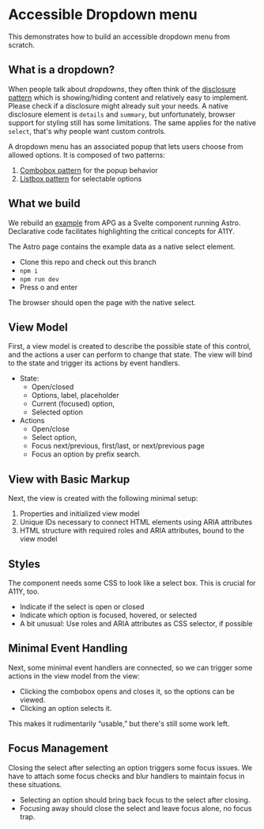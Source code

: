 # Accessible Dropdown menu

This demonstrates how to build an accessible dropdown menu from scratch.

## What is a dropdown?

When people talk about _dropdowns_, they often think of the [disclosure pattern] which is showing/hiding content and relatively easy to implement.
Please check if a disclosure might already suit your needs.
A native disclosure element is `details` and `summary`, but unfortunately, browser support for styling still has some limitations.
The same applies for the native `select`, that's why people want custom controls.

A dropdown menu has an associated popup that lets users choose from allowed options. It is composed of two patterns:

1. [Combobox pattern] for the popup behavior
2. [Listbox pattern] for selectable options

[combobox pattern]: https://www.w3.org/WAI/ARIA/apg/patterns/combobox/
[disclosure pattern]: https://www.w3.org/WAI/ARIA/apg/patterns/disclosure/
[listbox pattern]: https://www.w3.org/WAI/ARIA/apg/patterns/listbox/

## What we build

We rebuild an [example] from APG as a Svelte component running Astro.
Declarative code facilitates highlighting the critical concepts for A11Y.

The Astro page contains the example data as a native select element.

- Clone this repo and check out this branch
- `npm i`
- `npm run dev`
- Press o and enter

The browser should open the page with the native select.

[example]: https://www.w3.org/WAI/ARIA/apg/patterns/combobox/examples/combobox-select-only/

## View Model

First, a view model is created to describe the possible state of this control, and the actions a user can perform to change that state.
The view will bind to the state and trigger its actions by event handlers.

- State:
  - Open/closed
  - Options, label, placeholder
  - Current (focused) option,
  - Selected option
- Actions
  - Open/close
  - Select option,
  - Focus next/previous, first/last, or next/previous page
  - Focus an option by prefix search.

## View with Basic Markup

Next, the view is created with the following minimal setup:

1. Properties and initialized view model
2. Unique IDs necessary to connect HTML elements using ARIA attributes
3. HTML structure with required roles and ARIA attributes, bound to the view model

## Styles

The component needs some CSS to look like a select box.
This is crucial for A11Y, too.

- Indicate if the select is open or closed
- Indicate which option is focused, hovered, or selected
- A bit unusual: Use roles and ARIA attributes as CSS selector, if possible

## Minimal Event Handling

Next, some minimal event handlers are connected, so we can trigger some actions in the view model from the view:

- Clicking the combobox opens and closes it, so the options can be viewed.
- Clicking an option selects it.

This makes it rudimentarily “usable,” but there's still some work left.

## Focus Management

Closing the select after selecting an option triggers some focus issues.
We have to attach some focus checks and blur handlers to maintain focus in these situations.

- Selecting an option should bring back focus to the select after closing.
- Focusing away should close the select and leave focus alone, no focus trap.
